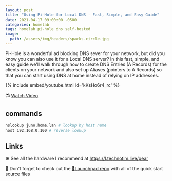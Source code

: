 ```yaml
---
layout: post
title: "Using Pi-Hole for Local DNS - Fast, Simple, and Easy Guide"
date: 2021-04-17 09:00:00 -0500
categories: homelab
tags: homelab pi-hole dns self-hosted
image:
  path: /assets/img/headers/sparks-circle.jpg
---
```


Pi-Hole is a wonderful ad blocking DNS sever for your network, but did you know you can also use it for a Local DNS server? In this fast, simple, and easy guide we'll walk through how to create DNS Entries (A Records) for the clients on your network and also set up Aliases (pointers to A Records) so that you can start using DNS at home instead of relying on IP addresses.

{% include embed/youtube.html id='kKsHo6r4_rc' %}

📺 [Watch Video](https://www.youtube.com/watch?v=kKsHo6r4_rc)

## commands

```bash
nslookup juno.home.lan # lookup by host name
host 192.168.0.100 # reverse lookup
```

## Links

⚙️ See all the hardware I recommend at <https://l.technotim.live/gear>

🚀 Don't forget to check out the [🚀Launchpad repo](https://l.technotim.live/quick-start) with all of the quick start source files
